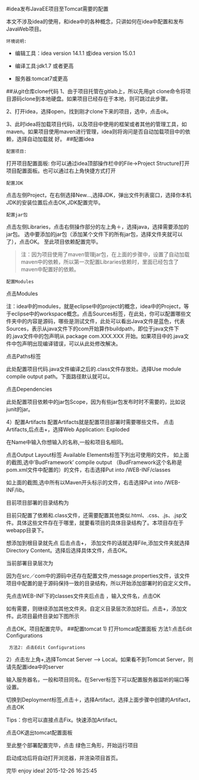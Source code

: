 #idea发布JavaEE项目至Tomcat需要的配置

本文不涉及idea的使用，和idea中的各种概念，只讲如何在idea中配置和发布JavaWeb项目。

`环境说明:`

* 编辑工具：idea version 14.1.1 或idea version 15.0.1  
  
* 编译工具:jdk1.7 或者更高  

* 服务器:tomcat7或更高  



##从git仓库clone代码
1、由于项目托管在gitlab上，所以先用git clone命令将项目源码clone到本地硬盘。如果项目已经存在于本地，则可跳过此步骤。  

2、打开idea，选择open，找到刚才clone下来的项目，选中，点击ok。
 
3、此时idea将加载项目代码，以及项目中使用的框架或者其他的管理工具，如maven。如果项目使用maven进行管理，idea则将询问是否自动加载项目中的依赖，选择自动加载就         好。
##配置idea

`配置项目:`  

  打开项目配置面板: 你可以通过idea顶部操作栏中的File->Project Structure打开项目配置面板。也可以通过右上角快捷方式打开
 
`配置JDK`  

点击左侧Project，在右侧选择New...,选择JDK，弹出文件列表窗口，选择你本机JDK的安装位置后点击OK,JDK配置完毕。
 
`配置jar包`

点击左侧Libraries，点击右侧操作部分的左上角＋，选择java，选择需要添加的jar包。
选中要添加的jar包（添加某个文件下的所有jar包，选择文件夹就可以了），点击OK。
至此项目依赖配置完毕。

>注：因为项目使用了maven管理jar包，在上面的步骤中，设置了自动加载maven中的依赖，所以第一次配置Libraries依赖时，里面已经包含了maven中配置好的依赖。

`配置Modules`

点击Modules
 

注：idea中的modules，就是eclipse中的project的概念，idea中的Project，等于eclipse中的workspace概念。点击Sources标签，在此处，你可以配置哪些文件夹中的内容是源码，哪些是测试文件，此处可以看出Java文件是蓝色，代表Sources，表示从java文件下的com开始算作buildpath，即位于java文件下的.java文件中的包声明从 package com.XXX.XXX 开始。如果项目中的.java文件中包声明出现编译错误，可以从此处修改解决。 

点击Paths标签
 
此处配置项目代码.java文件编译之后的.class文件存放处。选择Use module compile output path。下面路径默认就可以。

点击Dependencies
 
此处配置项目依赖中的jar包Scope，因为有些jar包发布时时不需要的，比如说junit的jar。

4）配置Artifacts
配置Artifacts就是配置项目部署时需要哪些文件。
点击Artifacts,后点击+，选择Web Application: Exploded
 
在Name中输入你想输入的名称,一般和项目名相同。
 

点击Output Layout标签
Available Elements标签下列出可使用的文件，
如上面的截图,选中’BudFramework’ compile output （BudFramework这个名称是pom.xml文件中配置的）的文件，右击选择Put into /WEB-INF/classes
 

如上面的截图,选中所有以Maven开头标示的文件，右击选择Put into /WEB-INF/lib。
 
目前项目部署的目录结构为
 

目前只配置了依赖和.class文件，还需要配置其他类似.html、.css、.js、.jsp文件。具体这些文件存在于哪里，就要看项目的具体目录结构了。本项目存在于webapp目录下。

想添加到根目录就先点 后击点击+， 添加文件的话就选择File,添加文件夹就选择Directory Content。选择后选择具体文件，点击OK。
 
当前部署目录层次为
 
因为在src／com中的源码中还存在配置文件,message.properties文件，该文件项目中配置的是于源码保持一致的目录结构，所以开始添加部署时的自定义文件。

先点击WEB-INF下的classes文件夹后点击 ，输入文件名，点击OK
 
如有需要，则继续添加其他文件夹。自定义目录层次添加好后。点击+，添加文件。此项目最终目录如下图所示
 

点击OK。项目配置完毕。
##配置tomcat
     1) 打开tomcat配置面板
     方法1:点击Edit Configurations
 
     方法2: 点击Edit Configurations
 

2）点击左上角+,选择Tomcat Server —> Local。如果看不到Tomcat Server，则请先配置idea中的server
 
输入服务器名，一般和项目同名。在Server标签下可以配置服务器监听的端口等设置。
 

切换到Deployment标签,点击＋，选择Artifact，选择上面步骤中创建的Artifact，点击OK
 
Tips：你也可以直接点击Fix。快速添加Artifact。

点击OK退出tomcat配置面板

至此整个部署配置完毕，点击 
绿色三角形，开始运行项目

 

启动成功后将自动打开浏览器，并渲染项目首页。

完毕
enjoy idea!
2015-12-26 16:25:45
                                                                                                                   








